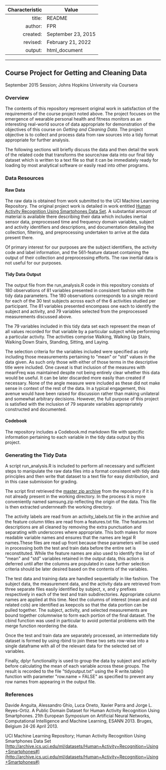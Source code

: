 Characteristic | Value 
---: | --- 
title: | README
author: | FPR
created: | September 23, 2015
revised: | February 21, 2022
output: | html_document

---

## Course Project for Getting and Cleaning Data ##
September 2015 Session; Johns Hopkins University via Coursera

### Overview ###
The contents of this repository represent original work in satisfaction of the requirements of the course project noted above. The project focuses on the emergence of wearable personal health and fitness monitors as an interesting real-world source of data appropriate for demonstration of the objectives of this course on *Getting and Cleaning Data*. The project objective is to collect and process data from raw sources into a tidy format appropriate for further analysis.

The following sections will briefly discuss the data and then detail the work of the related code that transforms the source/raw data into our final tidy dataset which is written to a text file so that it can be immediately ready for loading by most analytical software or easily read into other programs.

### Data Resources ###

#### Raw Data ####
The raw data is obtained from work submitted to the UCI Machine Learning Repository. The original project work is detailed in work entitled [Human Activity Recognition Using Smartphones Data Set](http://archive.ics.uci.edu/ml/datasets/Human+Activity+Recognition+Using+Smartphones#). A substantial amount of material is available there describing their data which includes inertial sensor data, preprocessed time and frequency domain variables, subject and activity identifiers and descriptions, and documentation detailing the collection, filtering, and preprocessing undertaken to arrive at the data present there.

Of primary interest for our purposes are the subject identifiers, the activity code and label information, and the 561-feature dataset containing the output of their collection and preprocessing efforts. The raw inertial data is not useful for our purposes.

#### Tidy Data Output ####
The output file from the run_analysis.R code in this repository consists of 180 observations of 81 variables presented in consistent fashion with the tidy data parameters. The 180 observations corresponds to a single record for each of the 30 test subjects across each of the 6 activities studied per participant. The 81 variables presented encompass one each to identify the subject and activity, and 79 variables selected from the preprocessed measurements discussed above. 

The 79 variables included in this tidy data set each represent the mean of all values recorded for that variable by a particular subject while performing a particular activity. The activities comprise Walking, Walking Up Stairs, Walking Down Stairs, Standing, Sitting, and Laying. 

The selection criteria for the variables included were specified as only including those measurements pertaining to "mean" or "std" values in the data given. As such only those with either of those terms in the descriptive title were included. One caveat is that inclusion of the measures with meanFreq was maintained despite not being entirely clear whether this data would be useful. It can be later discarded more easily than created if necessary. None of the angle measure were included as these did not make sense in context of the rest of the data. In a typical engagement, this avenue would have been raised for discussion rather than making unilateral and somewhat arbitrary decisions. However, the full purpose of this project is satisfied with the inclusion of 79 separate variables appropriately constructed and documented.

#### Codebook ####
The repository includes a Codebook.md markdown file with specific information pertaining to each variable in the tidy data output by this project.

### Generating the Tidy Data ###
A script run_analysis.R is included to perform all necessary and sufficient steps to manipulate the raw data files into a format consistent with tidy data principles and then write that dataset to a text file for easy distribution, and in this case submission for grading. 

The script first retrieved the [master zip archive](https://d396qusza40orc.cloudfront.net/getdata%2Fprojectfiles%2FUCI%20HAR%20Dataset.zip) from the repository if it is not already present in the working directory. In the process it is more conveniently named samsung.zip reflecting the origin of the data. This file is then extracted undernneath the working directory.

The activity labels are read from an activity_labels.txt file in the archive and the feature column titles are read from a features.txt file. The features.txt descriptions are all cleaned by removing the extra punctuation and separating with underscores where appropriate. This both makes for more readable variable names and ensures that the names are legal R names.These files are read up front because these parameters will be used in processing both the test and train data before the entire set is reconstituted. While the feature names are also used to identify the list of "mean" and "std" variables retained in the output data, this action is deferred until after the columns are populated in case further selection criteria should be later desired based on the contents of the variables.

The test data and training data are handled sequentially in like fashion. The subject data, the measurement data, and the activity data are retrieved from three separate files easily identified by subject, x, and y prefixes respectively in each of the test and train subdirectories. Appropriate column names are applied at this time. Next the columns of interest (mean and std related cols) are identified as keepcols so that the data portion can be pulled together. The subject, activity, and selected measurements are bound together columnwise to form each portion of the final dataset. The cbind function was used in particular to avoid potential problems with the merge function reordering the data.

Once the test and train data are separately processed, an intermediate tidy dataset is formed by using rbind to join these two sets row-wise into a single dataframe with all of the relevant data for the selected set of variables. 

Finally, dplyr functionality is used to group the data by subject and activity before calculating the mean of each variable across these groups. The result is recorded to the file "tidyoutput.txt" using the R write.table() function with parameter "row.name = FALSE" as specified to prevent any row names from appearing in the output file.

### References ###
Davide Anguita, Alessandro Ghio, Luca Oneto, Xavier Parra and Jorge L. Reyes-Ortiz. A Public Domain Dataset for Human Activity Recognition Using Smartphones. 21th European Symposium on Artificial Neural Networks, Computational Intelligence and Machine Learning, ESANN 2013. Bruges, Belgium 24-26 April 2013.

UCI Machine Learning Repository; Human Activity Recognition Using Smartphones Data Set  
[http://archive.ics.uci.edu/ml/datasets/Human+Activity+Recognition+Using+Smartphones#](http://archive.ics.uci.edu/ml/datasets/Human+Activity+Recognition+Using+Smartphones#)
